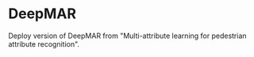 # DeepMAR

Deploy version of DeepMAR from "Multi-attribute learning for pedestrian attribute recognition".
